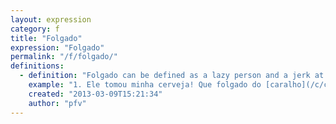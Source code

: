 ```yaml
---
layout: expression
category: f
title: "Folgado"
expression: "Folgado"
permalink: "/f/folgado/"
definitions:
  - definition: "Folgado can be defined as a lazy person and a jerk at the same time. Folgados do not respect nor consider other people around them due to their selfish attitude. \nAn example of folgado is the character Charlie Harper (Two and a Half Man)."
    example: "1. Ele tomou minha cerveja! Que folgado do [caralho](/c/caralho/)!\n2. Ela \u00e9 muito folgada. S\u00f3 fica no facebook o dia todo."
    created: "2013-03-09T15:21:34"
    author: "pfv"
---
```

